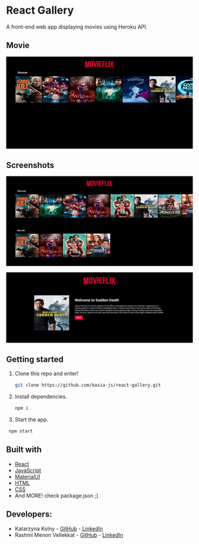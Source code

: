 # React Gallery 

A front-end web app displaying movies using Heroku API. 

## Movie
<p align="center">
  <img src="src/assets/images/gif2.gif" />
</p>

## Screenshots

<p align="center">
  <img src="src/assets/images/Screenshot .png" />
</p>
<p align="center">
  <img src="src/assets/images/Screenshot2.png" />
</p>

## Getting started

1. Clone this repo and enter!

   ```bash
   git clone https://github.com/kasia-js/react-gallery.git
   ```

2. Install dependencies.

   ```bash
   npm i
   ```

3. Start the app.

  ```bash
   npm start
  ```

## Built with

- [React](https://reactjs.org/)
- [JavaScript](https://www.javascript.com/)
- [MaterialUI](https://material-ui.com/)
- [HTML](https://html.com/)
- [CSS](http://css.com/)
- And MORE! check package.json ;)

## Developers:

- Katarzyna Kolny - [GitHub](https://github.com/kasia-js) - [LinkedIn](https://www.linkedin.com/in/katarzyna-kolny-8b3384b9/)
- Rashmi Menon Vellekkat - [GitHub](https://github.com/RashmiBalaji) - [LinkedIn](https://www.linkedin.com/in/rashmi-menon-vellekkat-96bb88118/)

